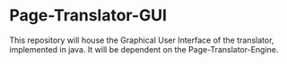 # Page-Translator-GUI
This repository will house the Graphical User Interface of the translator, implemented in java. It will be dependent on the Page-Translator-Engine.
